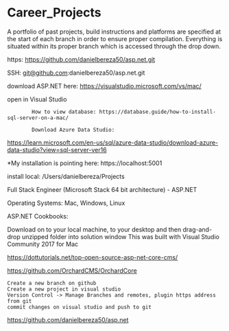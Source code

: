 # Career_Projects


A portfolio of past projects, build instructions and platforms are specified at the start of each branch in order to ensure proper compilation. Everything is situated within its proper branch which is accessed through the drop down.

https: https://github.com/danielbereza50/asp.net.git

SSH: git@github.com:danielbereza50/asp.net.git

download ASP.NET here: https://visualstudio.microsoft.com/vs/mac/

open in Visual Studio

            How to view database: https://database.guide/how-to-install-sql-server-on-a-mac/

            Download Azure Data Studio:

https://learn.microsoft.com/en-us/sql/azure-data-studio/download-azure-data-studio?view=sql-server-ver16

*My installation is pointing here: https://localhost:5001 

install local: /Users/danielbereza/Projects


Full Stack Engineer (Microsoft Stack 64 bit architecture) - ASP.NET

Operating Systems: Mac, Windows, Linux

ASP.NET Cookbooks:

Download on to your local machine, to your desktop and then drag-and-drop unzipped folder into solution window This was built with Visual Studio Community 2017 for Mac

https://dottutorials.net/top-open-source-asp-net-core-cms/

https://github.com/OrchardCMS/OrchardCore

    Create a new branch on github
    Create a new project in visual studio
    Version Control -> Manage Branches and remotes, plugin https address from git
    commit changes on visual studio and push to git


https://github.com/danielbereza50/asp.net
